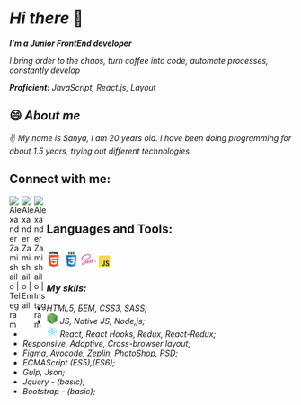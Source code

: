 # ***Hi there*** 👋

***I'm a Junior FrontEnd developer***

*I bring order to the chaos, turn coffee into code, automate processes, constantly develop*

***Proficient:*** *JavaScript, React.js, Layout*

## 😄 ***About me***
✌️ *My name is Sanya, I am 20 years old. I have been doing programming for about 1.5 years, trying out different technologies.*

## Connect with me:
[<img align="left" width="22px" alt="Alexander Zamishailo | Telegram" src="https://image.flaticon.com/icons/png/512/152/152827.png"/>][telegram]
[<img align="left" width="22px" alt="Alexander Zamishailo | Email" src="https://image.flaticon.com/icons/png/512/725/725643.png"/>][email]
[<img align="left" width="22px" alt="Alexander Zamishailo | Instagram" src="https://image.flaticon.com/icons/png/512/1384/1384031.png"/>][instagram]

<br>

## Languages and Tools:
<img width="26px" alt="" src="https://raw.githubusercontent.com/github/explore/80688e429a7d4ef2fca1e82350fe8e3517d3494d/topics/html/html.png"/> <img width="26px" alt="" src="https://raw.githubusercontent.com/github/explore/80688e429a7d4ef2fca1e82350fe8e3517d3494d/topics/css/css.png"/> <img width="26px" alt="" src="https://raw.githubusercontent.com/github/explore/80688e429a7d4ef2fca1e82350fe8e3517d3494d/topics/sass/sass.png"/>
<img width="20px" alt="" src="https://raw.githubusercontent.com/github/explore/80688e429a7d4ef2fca1e82350fe8e3517d3494d/topics/javascript/javascript.png"/>
---

### ***My skils:***
 -  *HTML5, БЕМ, CSS3, SASS;*
 -  <img width="20px" alt="" src="https://raw.githubusercontent.com/github/explore/80688e429a7d4ef2fca1e82350fe8e3517d3494d/topics/nodejs/nodejs.png"/> *JS, Native JS, Node,js;*
 - <img width="20px" alt="" src="https://raw.githubusercontent.com/github/explore/80688e429a7d4ef2fca1e82350fe8e3517d3494d/topics/react/react.png"/> *React, React Hooks, Redux, React-Redux;*
 - *Responsive, Adaptive, Cross-browser layout;*
 - *Figma, Avocode, Zeplin, PhotoShop, PSD;*
 - *ECMAScript (ES5),(ES6);*
 - *Gulp, Json;*
 - *Jquery - (basic);*
 - *Bootstrap - (basic);*

[telegram]:https://t.me/alex_ander_web
[email]:santa.boy.ran@gmail.com
[instagram]:https://www.instagram.com/alex_ander.mihalich

